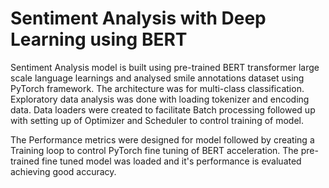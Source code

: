 # Sentiment Analysis with Deep Learning using BERT

Sentiment Analysis model is built using pre-trained BERT transformer large scale language learnings and analysed smile annotations dataset using PyTorch framework. The architecture was for multi-class classification. Exploratory data analysis was done with loading tokenizer and encoding data. Data loaders were created to facilitate Batch processing followed up with setting up of Optimizer and Scheduler to control training of model.

The Performance metrics were designed for model followed by creating a Training loop to control PyTorch fine tuning of BERT acceleration. The pre-trained fine tuned model was loaded and it's performance is evaluated achieving good accuracy.


